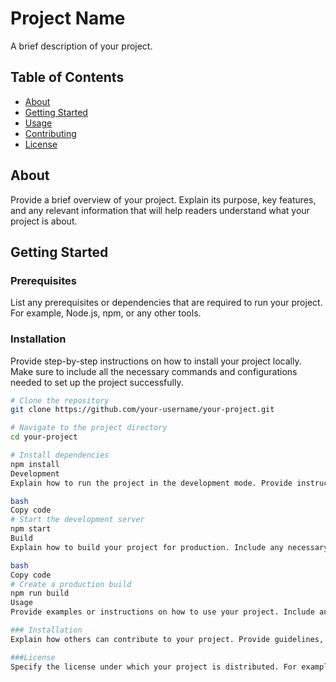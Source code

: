 # Project Name

A brief description of your project.

## Table of Contents

- [About](#about)
- [Getting Started](#getting-started)
- [Usage](#usage)
- [Contributing](#contributing)
- [License](#license)

## About

Provide a brief overview of your project. Explain its purpose, key features, and any relevant information that will help readers understand what your project is about.

## Getting Started

### Prerequisites

List any prerequisites or dependencies that are required to run your project. For example, Node.js, npm, or any other tools.

### Installation

Provide step-by-step instructions on how to install your project locally. Make sure to include all the necessary commands and configurations needed to set up the project successfully.

```bash
# Clone the repository
git clone https://github.com/your-username/your-project.git

# Navigate to the project directory
cd your-project

# Install dependencies
npm install
Development
Explain how to run the project in the development mode. Provide instructions on how to start the development server and any other relevant commands.

bash
Copy code
# Start the development server
npm start
Build
Explain how to build your project for production. Include any necessary commands or configurations.

bash
Copy code
# Create a production build
npm run build
Usage
Provide examples or instructions on how to use your project. Include any relevant code snippets or configurations.

### Installation
Explain how others can contribute to your project. Provide guidelines, code style conventions, and instructions on how to submit pull requests.

###License
Specify the license under which your project is distributed. For example, MIT, Apache, or GPL. Include the full license text in a separate LICENSE file if necessary.

